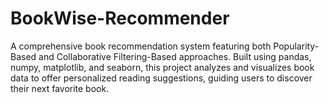 # BookWise-Recommender
A comprehensive book recommendation system featuring both Popularity-Based and Collaborative Filtering-Based approaches. Built using pandas, numpy, matplotlib, and seaborn, this project analyzes and visualizes book data to offer personalized reading suggestions, guiding users to discover their next favorite book.
